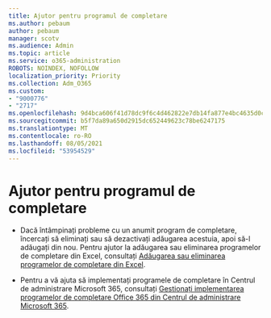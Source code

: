 ```yaml
---
title: Ajutor pentru programul de completare
ms.author: pebaum
author: pebaum
manager: scotv
ms.audience: Admin
ms.topic: article
ms.service: o365-administration
ROBOTS: NOINDEX, NOFOLLOW
localization_priority: Priority
ms.collection: Adm_O365
ms.custom:
- "9000776"
- "2717"
ms.openlocfilehash: 9d4bca606f41d78dc9f6c4d462822e7db14fa877e4bc4635d0cfb05230541661
ms.sourcegitcommit: b5f7da89a650d2915dc652449623c78be6247175
ms.translationtype: MT
ms.contentlocale: ro-RO
ms.lasthandoff: 08/05/2021
ms.locfileid: "53954529"
---
```

# <a name="add-in-help"></a>Ajutor pentru programul de completare

- Dacă întâmpinați probleme cu un anumit program de completare, încercați să eliminați sau să dezactivați adăugarea acestuia, apoi să-l adăugați din nou. Pentru ajutor la adăugarea sau eliminarea programelor de completare din Excel, consultați [Adăugarea sau eliminarea programelor de completare din Excel](https://support.office.com/client/0af570c4-5cf3-4fa9-9b88-403625a0b460).

- Pentru a vă ajuta să implementați programele de completare în Centrul de administrare Microsoft 365, consultați [Gestionați implementarea programelor de completare Office 365 din Centrul de administrare Microsoft 365](https://docs.microsoft.com/microsoft-365/admin/manage/manage-deployment-of-add-ins).
